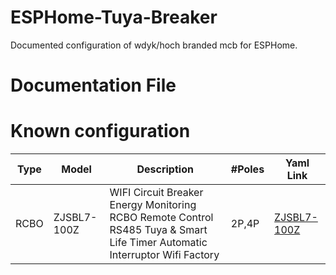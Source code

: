 # ESPHome-Tuya-Breaker
Documented configuration of wdyk/hoch branded mcb for ESPHome.

# Documentation File

# Known configuration
| Type 	| Model       	| Description                                                                                                                 	| #Poles 	| Yaml Link                                                                  	|
|------	|-------------	|-----------------------------------------------------------------------------------------------------------------------------	|--------	|----------------------------------------------------------------------------	|
| RCBO 	| ZJSBL7-100Z 	| WIFI Circuit Breaker Energy Monitoring RCBO Remote Control RS485 Tuya & Smart Life Timer Automatic Interruptor Wifi Factory 	| 2P,4P  	| [ZJSBL7-100Z](https://github.com/Zen3515/ESPHome-Tuya-Breaker/blob/main/ZJSBL7-100Z.yaml) 	|

